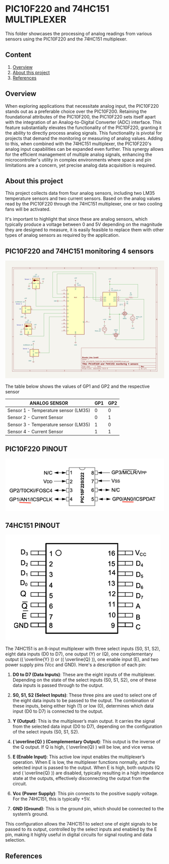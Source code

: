 # PIC10F220 and 74HC151 MULTIPLEXER 

This folder showcases the processing of analog readings from various sensors using the PIC10F220 and the 74HC151 multiplexer.


## Content

1. [Overview](#overview)
2. [About this project](#about-this-project)
8. [References](#references)



## Overview

When exploring applications that necessitate analog input, the PIC10F220 stands out as a preferable choice over the PIC10F200. Retaining the foundational attributes of the PIC10F200, the PIC10F220 sets itself apart with the integration of an Analog-to-Digital Converter (ADC) interface. This feature substantially elevates the functionality of the PIC10F220, granting it the ability to directly process analog signals. This functionality is pivotal for projects that demand the monitoring or measuring of analog values. Adding to this, when combined with the 74HC151 multiplexer, the PIC10F220's analog input capabilities can be expanded even further. This synergy allows for the efficient management of multiple analog signals, enhancing the microcontroller's utility in complex environments where space and pin limitations are a concern, yet precise analog data acquisition is required.


## About this project 

This project collects data from four analog sensors, including two LM35 temperature sensors and two current sensors. Based on the analog values read by the PIC10F220 through the 74HC151 multiplexer, one or two cooling fans will be activated.

It's important to highlight that since these are analog sensors, which typically produce a voltage between 0 and 5V depending on the magnitude they are designed to measure, it is easily feasible to replace them with other types of analog sensors as required by the application.


## PIC10F220 and 74HC151 monitoring 4 sensors


![PIC10F220 and 74HC151 monitoring 4 sensors](./SCHEMATIC_pic10f220_74hc151_4_sensors.jpg)


The table below shows the values of GP1 and GP2 and the respective sensor 

|          ANALOG SENSOR                |  GP1   |  GP2   |  
| --------------------------------------| ------ | ------ |
| Sensor 1 - Temperature sensor (LM35)  |   0    |   0    |
| Sensor 2 - Current Sensor             |   0    |   1    |
| Sensor 3 - Temperature sensor (LM35)  |   1    |   0    |
| Sensor 4 - Current Sensor             |   1    |   1    |



## PIC10F220 PINOUT


![PIC10F220 PINOUT](../../../images/PIC10F220_PINOUT.png)


## 74HC151 PINOUT 

![74HC151 PINOUT](../../../images/74hc151_pinout.png)


The 74HC151 is an 8-input multiplexer with three select inputs (S0, S1, S2), eight data inputs (D0 to D7), one output (Y) or (Q), one complementary output (\( \overline{Y} \)) or  (\( \overline{Q} \)), one enable input (E), and two power supply pins (Vcc and GND). Here's a description of each pin:

1. **D0 to D7 (Data Inputs)**: These are the eight inputs of the multiplexer. Depending on the state of the select inputs (S0, S1, S2), one of these data inputs is passed through to the output.

2. **S0, S1, S2 (Select Inputs)**: These three pins are used to select one of the eight data inputs to be passed to the output. The combination of these inputs, being either high (1) or low (0), determines which data input (D0 to D7) is connected to the output.

3. **Y (Output)**: This is the multiplexer’s main output. It carries the signal from the selected data input (D0 to D7), depending on the configuration of the select inputs (S0, S1, S2).

4. **\( \overline{Q} \) (Complementary Output)**: This output is the inverse of the Q output. If Q is high, \( \overline{Q} \) will be low, and vice versa.

5. **E (Enable Input)**: This active low input enables the multiplexer’s operation. When E is low, the multiplexer functions normally, and the selected input is passed to the output. When E is high, both outputs (Q and \( \overline{Q} \)) are disabled, typically resulting in a high impedance state at the outputs, effectively disconnecting the output from the circuit.

6. **Vcc (Power Supply)**: This pin connects to the positive supply voltage. For the 74HC151, this is typically +5V.

7. **GND (Ground)**: This is the ground pin, which should be connected to the system’s ground.

This configuration allows the 74HC151 to select one of eight signals to be passed to its output, controlled by the select inputs and enabled by the E pin, making it highly useful in digital circuits for signal routing and data selection.

## References

